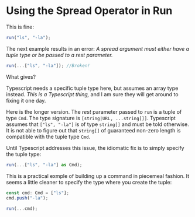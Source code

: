 # Using the Spread Operator in Run

This is fine:

```typescript
run("ls", "-la");
```

The next example results in an error: _A spread argument must either have a
tuple type or be passed to a rest parameter._

```typescript
run(...["ls", "-la"]); //Broken!
```

What gives?

Typescript needs a specific tuple type here, but assumes an array type instead.
_This is a Typescript thing,_ and I am sure they will get around to fixing it
one day.

Here is the longer version. The _rest_ parameter passed to `run` is a tuple of
type `Cmd`. The type signature is `[string|URL, ...string[]]`. Typescript
assumes that `["ls", "-la"]` is of type `string[]` and must be told otherwise.
It is not able to figure out that `string[]` of guaranteed non-zero length is
compatible with the tuple type `Cmd`.

Until Typescript addresses this issue, the idiomatic fix is to simply specify
the tuple type:

```typescript
run(...["ls", "-la"] as Cmd);
```

This is a practical exmple of building up a command in piecemeal fashion. It
seems a little cleaner to specify the type where you create the tuple:

```typescript
const cmd: Cmd = ["ls"];
cmd.push("-la");

run(...cmd);
```
